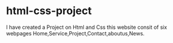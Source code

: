 # html-css-project
I have created a Project on Html and Css
this website consit of six webpages Home,Service,Project,Contact,aboutus,News.